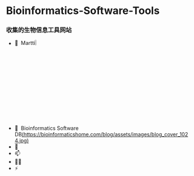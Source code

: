 # Bioinformatics-Software-Tools
###  收集的生物信息工具网站
- 🔭 &nbsp;Martti[<img  src="https://bioinformaticshome.com/assets/images/dr_martti-blue-186x60.png" width="6%" height="6%" />](https://bioinformaticshome.com/tools/tools-main.html)
- 🌱 &nbsp;Bioinformatics Software DB[(https://bioinformaticshome.com/blog/assets/images/blog_cover_1024.jpg)](https://bioinformaticshome.com/db/)
- 💬 &nbsp;
- 📫 &nbsp;
- 👨‍💻 &nbsp;
- ⚡ &nbsp;

